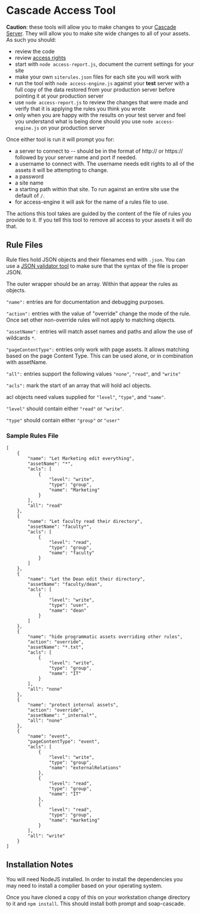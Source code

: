 Cascade Access Tool
================

**Caution**: these tools will allow you to make changes to your [Cascade Server](http://www.hannonhill.com/). 
They will allow you to make site wide changes to all of your assets. 
As such you should: 
* review the code
* review [access rights](http://www.hannonhill.com/kb/Access-Rights/)
* start with `node access-report.js`, document the current settings for your site
* make your own `siterules.json` files for each site you will work with
* run the tool with `node access-engine.js` against your **test** server with a full copy of the data restored from your production server before pointing it at your production server
* use `node access-report.js` to review the changes that were made and verify that it is applying the rules you think you wrote
* only when you are happy with the results on your test server and feel you understand what is being done should you use `node access-engine.js` on your production server

Once either tool is run it will prompt you for:
* a server to connect to -- should be in the format of http:// or https:// followed by your server name and port if needed.
* a username to connect with. The username needs edit rights to all of the assets it will be attempting to change.
* a password
* a site name
* a starting path within that site. To run against an entire site use the default of `/`.
* for access-engine it will ask for the name of a rules file to use.

The actions this tool takes are guided by the content of the file of rules you provide to it.
If you tell this tool to remove all access to your assets it will do that.

## Rule Files

Rule files hold JSON objects and their filenames end with `.json`. 
You can use a [JSON validator tool](http://jsonlint.com/) to make sure that the syntax of the file is proper JSON.

The outer wrapper should be an array. Within that appear the rules as objects.


`"name":` entries are for documentation and debugging purposes.

`"action":` entries with the value of "override" change the mode of the rule. Once set other non-override rules will not apply to matching objects.

`"assetName":` entries will match asset names and paths and allow the use of wildcards `*`.

`"pageContentType":` entries only work with page assets. It allows matching based on the page Content Type. This can be used alone, or in combination with assetName.

`"all":` entries support the following values `"none"`, `"read"`, and `"write"`

`"acls":` mark the start of an array that will hold acl objects.

acl objects need values supplied for `"level"`, `"type"`, and `"name"`.

`"level"` should contain either `"read"` or `"write"`.

`"type"` should contain either `"group"` or `"user"`

### Sample Rules File

```
[
	{
		"name": "Let Marketing edit everything",
		"assetName": "*",
		"acls": [
			{
				"level": "write",
				"type": "group",
				"name": "Marketing"
			}
		],
		"all": "read"
	},
	{
		"name": "Let faculty read their directory",
		"assetName": "faculty*",
		"acls": [
			{
				"level": "read",
				"type": "group",
				"name": "faculty"
			}
		]
	},
	{
		"name": "Let the Dean edit their directory",
		"assetName": "faculty/dean",
		"acls": [
			{
				"level": "write",
				"type": "user",
				"name": "dean"
			}
		]
	},
	{
		"name": "hide programmatic assets overriding other rules",
		"action": "override",
		"assetName": "*.txt",
		"acls": [
			{
				"level": "write",
				"type": "group",
				"name": "IT"
			}
		],
		"all": "none"
	},
	{
		"name": "protect internal assets",
		"action": "override",
		"assetName": "_internal*",
		"all": "none"
	},
	{
		"name": "event",
		"pageContentType": "event",
		"acls": [
			{
				"level": "write",
				"type": "group",
				"name": "externalRelations"
			},
			{
				"level": "read",
				"type": "group",
				"name": "IT"
			},
			{
				"level": "read",
				"type": "group",
				"name": "marketing"
			}
		],
		"all": "write"
	}
]
```

## Installation Notes

You will need NodeJS installed. In order to install the dependencies you may need to install a complier based on your operating system.

Once you have cloned a copy of this on your workstation change directory to it and `npm install`. 
This should install both prompt and soap-cascade.
